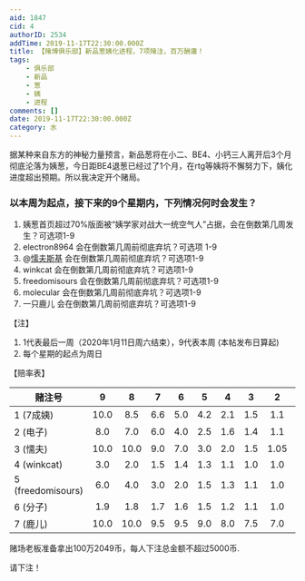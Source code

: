 ```yaml
---
aid: 1847
cid: 4
authorID: 2534
addTime: 2019-11-17T22:30:00.000Z
title: 【赌博俱乐部】新品葱姨化进程，7项赌注，百万酬庸！
tags:
    - 俱乐部
    - 新品
    - 葱
    - 姨
    - 进程
comments: []
date: 2019-11-17T22:30:00.000Z
category: 水
---
```


据某种来自东方的神秘力量预言，新品葱将在小二、BE4、小钙三人离开后3个月彻底沦落为姨葱，今日距BE4退葱已经过了1个月，在rtg等姨将不懈努力下，姨化进度超出预期。所以我决定开个赌局。

### [](#%E4%BB%A5%E6%9C%AC%E5%91%A8%E4%B8%BA%E8%B5%B7%E7%82%B9-%E6%8E%A5%E4%B8%8B%E6%9D%A5%E7%9A%849%E4%B8%AA%E6%98%9F%E6%9C%9F%E5%86%85-%E4%B8%8B%E5%88%97%E6%83%85%E5%86%B5%E4%BD%95%E6%97%B6%E4%BC%9A%E5%8F%91%E7%94%9F)以本周为起点，接下来的9个星期内，下列情况何时会发生？

1.  姨葱首页超过70%版面被“姨学家对战大一统空气人”占据，会在倒数第几周发生？可选项1-9
2.  electron8964 会在倒数第几周前彻底弃坑？可选项 1-9
3.  @[懦夫斯基](/member/%E6%87%A6%E5%A4%AB%E6%96%AF%E5%9F%BA) 会在倒数第几周前彻底弃坑？可选项1-9
4.  winkcat 会在倒数第几周前彻底弃坑？可选项1-9
5.  freedomisours 会在倒数第几周前彻底弃坑？可选项1-9
6.  molecular 会在倒数第几周前彻底弃坑？可选项1-9
7.  一只鹿儿 会在倒数第几周前彻底弃坑？可选项1-9

【注】

1.  1代表最后一周（2020年1月11日周六结束），9代表本周 (本帖发布日算起)
2.  每个星期的起点为周日

【赔率表】

<table><thead><tr><th>赌注号</th><th align="center">9</th><th align="center">8</th><th align="center">7</th><th align="center">6</th><th align="center">5</th><th align="center">4</th><th align="center">3</th><th align="center">2</th><th align="center">1</th></tr></thead><tbody><tr><td>1 (7成姨)</td><td align="center">10.0</td><td align="center">8.5</td><td align="center">6.6</td><td align="center">5.0</td><td align="center">4.2</td><td align="center">2.1</td><td align="center">1.5</td><td align="center">1.1</td><td align="center">1.0</td></tr><tr><td>2 (电子)</td><td align="center">8.0</td><td align="center">7.0</td><td align="center">6.0</td><td align="center">4.0</td><td align="center">2.5</td><td align="center">1.6</td><td align="center">1.4</td><td align="center">1.1</td><td align="center">1.0</td></tr><tr><td>3 (懦夫)</td><td align="center">10.0</td><td align="center">10.0</td><td align="center">9.0</td><td align="center">7.0</td><td align="center">3.0</td><td align="center">2.0</td><td align="center">1.5</td><td align="center">1.05</td><td align="center">1.0</td></tr><tr><td>4 (winkcat)</td><td align="center">3.0</td><td align="center">2.0</td><td align="center">1.5</td><td align="center">1.4</td><td align="center">1.3</td><td align="center">1.1</td><td align="center">1.0</td><td align="center">1.0</td><td align="center">1.0</td></tr><tr><td>5 (freedomisours)</td><td align="center">6.0</td><td align="center">4.0</td><td align="center">3.0</td><td align="center">2.0</td><td align="center">1.5</td><td align="center">1.3</td><td align="center">1.1</td><td align="center">1.0</td><td align="center">1.0</td></tr><tr><td>6 (分子)</td><td align="center">1.9</td><td align="center">1.8</td><td align="center">1.7</td><td align="center">1.6</td><td align="center">1.5</td><td align="center">1.2</td><td align="center">1.1</td><td align="center">1.0</td><td align="center">1.0</td></tr><tr><td>7 (鹿儿)</td><td align="center">10.0</td><td align="center">10.0</td><td align="center">9.5</td><td align="center">9.5</td><td align="center">9.0</td><td align="center">8.0</td><td align="center">7.5</td><td align="center">7.0</td><td align="center">6.5</td></tr></tbody></table>

赌场老板准备拿出100万2049币，每人下注总金额不超过5000币.

请下注！
